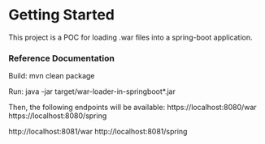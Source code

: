 # Getting Started

This project is a POC for loading .war files into a spring-boot application.

### Reference Documentation
Build:
mvn clean package

Run:
java -jar target/war-loader-in-springboot*.jar

Then, the following endpoints will be available:
https://localhost:8080/war
https://localhost:8080/spring

http://localhost:8081/war
http://localhost:8081/spring